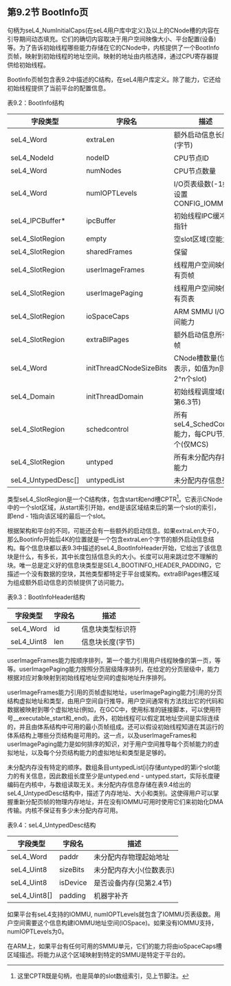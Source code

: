 ## 第9.2节  BootInfo页

句柄为seL4_NumInitialCaps(在seL4用户库中定义)及以上的CNode槽的内容在引导期间动态填充。它们的确切内容取决于用户空间映像大小、平台配置(设备)等。为了告诉初始线程哪些能力存储在它的CNode中，内核提供了一个BootInfo页帧，映射到初始线程的地址空间。映射的地址由内核选择，通过CPU寄存器提供给初始线程。

BootInfo页帧包含表9.2中描述的C结构，在seL4用户库定义。除了能力，它还给初始线程提供了当前平台的配置信息。

表9.2：BootInfo结构

字段类型 | 字段名 | 描述
--- | --- | ---
seL4_Word | extraLen | 额外启动信息长度(字节)
seL4_NodeId | nodeID | CPU节点ID
seL4_Word | numNodes | CPU节点数量
seL4_Word | numIOPTLevels | I/O页表级数(-1如未设置CONFIG_IOMMU)
seL4_IPCBuffer* | ipcBuffer | 初始线程IPC缓冲区指针
seL4_SlotRegion | empty | 空slot区域(空能力)
seL4_SlotRegion | sharedFrames | 保留
seL4_SlotRegion | userImageFrames | 线程用户空间映像所有页帧
seL4_SlotRegion | userImagePaging | 线程用户空间映像所有页表
seL4_SlotRegion | ioSpaceCaps | ARM SMMU I/O空间能力
seL4_SlotRegion | extraBIPages | 额外启动信息所有页帧
seL4_Word | initThreadCNodeSizeBits | CNode槽数量(位数表示，如值为n则有2^n个slot)
seL4_Domain | initThreadDomain | 初始线程调度域(见第6.3节)
seL4_SlotRegion | schedcontrol | 所有seL4_SchedControl能力，每CPU节点一个(仅MCS)
seL4_SlotRegion | untyped | 所有未分配内存操控能力
seL4_UntypedDesc[] | untypedList | 未分配内存信息列表

类型seL4_SlotRegion是一个C结构体，包含start和end槽CPTR[^1]。它表示CNode中的一个slot区域，从start索引开始，end是该区域结束后的第一个slot的索引，即end - 1指向该区域的最后一个slot。

根据架构和平台的不同，可能还会有一些额外的启动信息。如果extraLen大于0，那么Bootinfo开始后4K的位置就是一个包含extraLen个字节的额外启动信息结构。每个信息块都以表9.3中描述的seL4_BootInfoHeader开始，它给出了该信息块是什么，有多长，其中长度包括信息头的大小。长度可以用来跳过您不理解的块。唯一总是定义好的信息块类型是SEL4_BOOTINFO_HEADER_PADDING，它描述一个没有数据的空块，其他类型都特定于平台或架构。extraBIPages槽区域为组成额外启动信息的页帧提供了访问能力。

表9.3：BootInfoHeader结构

字段类型 | 字段名 | 描述
--- | --- | ---
seL4_Word | id | 信息块类型标识符
seL4_Uint8 | len | 信息块长度(字节)

userImageFrames能力按顺序排列，第一个能力引用用户线程映像的第一页，等等。userImagePaging能力按照分页层级降序排列，在给定的分页层级中，能力根据对应对象映射到初始线程地址空间的虚拟地址升序排列。

userImageFrames能力引用的页帧虚拟地址，userImagePaging能力引用的分页结构虚拟地址和类型，由用户空间自行推导。用户空间通常有方法找出它的代码和数据被映射到哪个虚拟地址(例如，在GCC中，使用标准的链接脚本，可以使用符号__executable_start和_end)。此外，初始线程可以假定其地址空间是实际连续的，并且由体系结构中可用的最小页帧组成。还可以假设初始线程知道在其运行的体系结构上哪些分页结构是可用的。这一点，以及userImageFrames和userImagePaging能力是如何排序的知识，对于用户空间推导每个页帧能力的虚拟地址，以及每个分页结构能力的虚拟地址和类型是足够的。

未分配内存没有特定的顺序。数组条目untypedList[i]存储untyped的第i个slot能力的有关信息，因此数组长度至少是untyped.end - untyped.start，实际长度硬编码在内核中，与数组读取无关。未分配内存信息存储在表9.4给出的seL4_UntypedDesc结构中，描述了内存地址、大小和类别。这使得用户可以掌握重新分配页帧的物理内存地址，并在没有IOMMU可用时使用它们来初始化DMA传输。内核不保证有多少未分配内存可用。

表9.4：seL4_UntypedDesc结构

字段类型 | 字段名 | 描述
--- | --- | ---
seL4_Word | paddr | 未分配内存物理起始地址
seL4_Uint8 | sizeBits | 未分配内存大小(位数表示)
seL4_Uint8 | isDevice | 是否设备内存(见第2.4节)
seL4_Uint8[] | padding | 机器字补齐

如果平台有seL4支持的IOMMU, numIOPTLevels就包含了IOMMU页表级数。用户空间需要这个信息构建IOMMU地址空间(IOSpace)。如果没有IOMMU支持，numIOPTLevels为0。

在ARM上，如果平台有任何可用的SMMU单元，它们的能力将由ioSpaceCaps槽区域描述。将能力从这个区域映射到特定的SMMU是特定于平台的。

[^1]: 这里CPTR既是句柄，也是简单的slot数组索引，见上节脚注。
